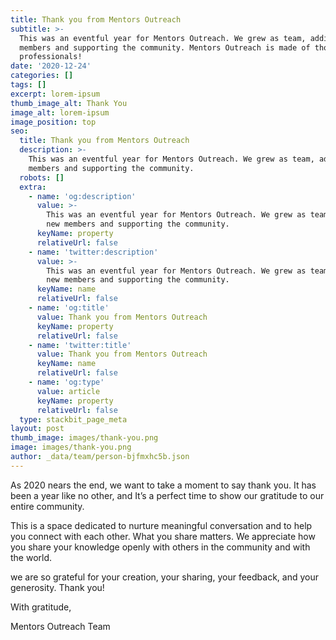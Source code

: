 ```yaml
---
title: Thank you from Mentors Outreach
subtitle: >-
  This was an eventful year for Mentors Outreach. We grew as team, adding new
  members and supporting the community. Mentors Outreach is made of thousands of
  professionals!
date: '2020-12-24'
categories: []
tags: []
excerpt: lorem-ipsum
thumb_image_alt: Thank You
image_alt: lorem-ipsum
image_position: top
seo:
  title: Thank you from Mentors Outreach
  description: >-
    This was an eventful year for Mentors Outreach. We grew as team, adding new
    members and supporting the community.
  robots: []
  extra:
    - name: 'og:description'
      value: >-
        This was an eventful year for Mentors Outreach. We grew as team, adding
        new members and supporting the community.
      keyName: property
      relativeUrl: false
    - name: 'twitter:description'
      value: >-
        This was an eventful year for Mentors Outreach. We grew as team, adding
        new members and supporting the community.
      keyName: name
      relativeUrl: false
    - name: 'og:title'
      value: Thank you from Mentors Outreach
      keyName: property
      relativeUrl: false
    - name: 'twitter:title'
      value: Thank you from Mentors Outreach
      keyName: name
      relativeUrl: false
    - name: 'og:type'
      value: article
      keyName: property
      relativeUrl: false
  type: stackbit_page_meta
layout: post
thumb_image: images/thank-you.png
image: images/thank-you.png
author: _data/team/person-bjfmxhc5b.json
---
```

As 2020 nears the end, we want to take a moment to say thank you. It has been a year like no other, and It’s a perfect time to show our gratitude to our entire community.

This is a space dedicated to nurture meaningful conversation and to help you connect with each other. What you share matters. We appreciate how you share your knowledge openly with others in the community and with the world.

we are so grateful for your creation, your sharing, your feedback, and your generosity. Thank you!

With gratitude,

Mentors Outreach Team
